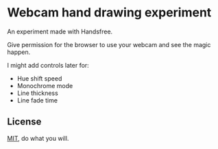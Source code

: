 # Webcam hand drawing experiment

An experiment made with Handsfree.

Give permission for the browser to use your webcam and see the magic happen.

I might add controls later for:

- Hue shift speed
- Monochrome mode
- Line thickness
- Line fade time

## License

[MIT](./LICENSE.md), do what you will.
